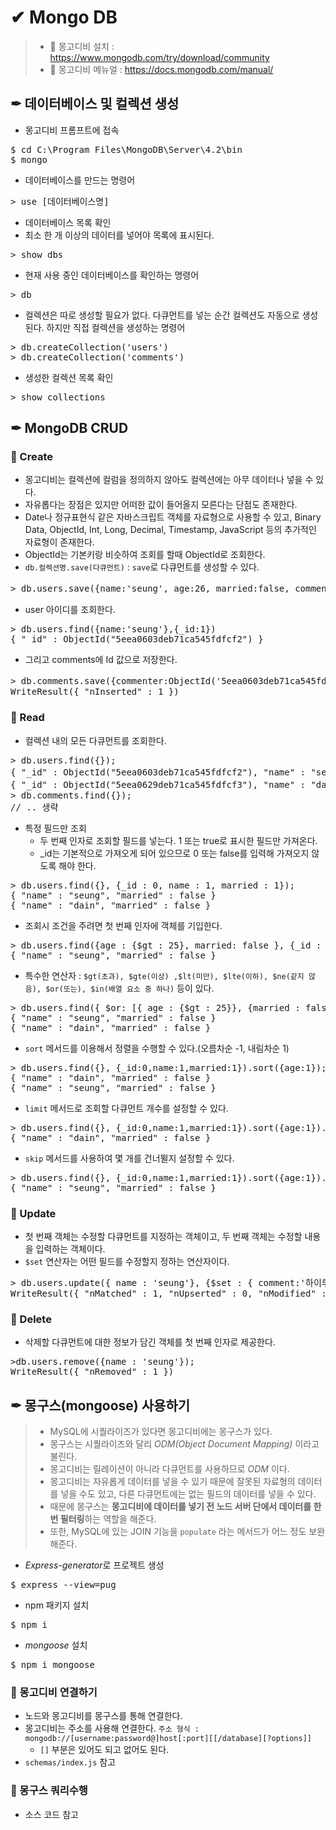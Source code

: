 # ✔ Mongo DB
> - 📌 몽고디비 설치 : https://www.mongodb.com/try/download/community
> - 📌 몽고디비 메뉴얼 : https://docs.mongodb.com/manual/
## ✒ 데이터베이스 및 컬렉션 생성
- 몽고디비 프롬프트에 접속
<pre>
$ cd C:\Program Files\MongoDB\Server\4.2\bin
$ mongo
</pre>

- 데이터베이스를 만드는 명령어
<pre>
> use [데이터베이스명]
</pre>

- 데이터베이스 목록 확인
- 최소 한 개 이상의 데이터를 넣어야 목록에 표시된다.
<pre>
> show dbs
</pre>

- 현재 사용 중인 데이터베이스를 확인하는 명령어
<pre>
> db
</pre>

- 컬렉션은 따로 생성할 필요가 없다. 다큐먼트를 넣는 순간 컬렉션도 자동으로 생성된다. 하지만 직접 컬렉션을 생성하는 명령어
<pre>
> db.createCollection('users')
> db.createCollection('comments')
</pre>

- 생성한 컬렉션 목록 확인
<pre>
> show collections
</pre>

## ✒ MongoDB CRUD

### 🔶 Create
- 몽고디비는 컬렉션에 컬럼을 정의하지 않아도 컬렉션에는 아무 데이터나 넣을 수 있다.
- 자유롭다는 장점은 있지만 어떠한 값이 들어올지 모른다는 단점도 존재한다.
- Date나 정규표현식 같은 자바스크립트 객체를 자료형으로 사용할 수 있고, Binary Data, ObjectId, Int, Long, Decimal, Timestamp, JavaScript 등의 추가적인 자료형이 존재한다.
- ObjectId는 기본키랑 비슷하여 조회를 할때 ObjectId로 조회한다.
- `db.컬렉션명.save(다큐먼트)` : `save`로 다큐먼트를 생성할 수 있다.
<pre>
> db.users.save({name:'seung', age:26, married:false, comment:'안녕하세요.', createdAt:new Date()});
</pre>
- user 아이디를 조회한다.
<pre>
> db.users.find({name:'seung'},{_id:1})
{ "_id" : ObjectId("5eea0603deb71ca545fdfcf2") }
</pre>
- 그리고 comments에 Id 값으로 저장한다.
<pre>
> db.comments.save({commenter:ObjectId('5eea0603deb71ca545fdfcf2'), comment: '안녕하세요.',createdAt:new Date()});
WriteResult({ "nInserted" : 1 })
</pre>

### 🔶 Read
- 컬렉션 내의 모든 다큐먼트를 조회한다.
<pre>
> db.users.find({});
{ "_id" : ObjectId("5eea0603deb71ca545fdfcf2"), "name" : "seung", "age" : 26, "married" : false, "comment" : "안녕하세요.", "createdAt" : ISODate("2020-06-17T12:01:07.775Z") }
{ "_id" : ObjectId("5eea0629deb71ca545fdfcf3"), "name" : "dain", "age" : 22, "married" : false, "comment" : "안녕", "createdAt" : ISODate("2020-06-17T12:01:45.455Z") }
> db.comments.find({});
// .. 생략
</pre>

- 특정 필드만 조회
  - 두 번째 인자로 조회할 필드를 넣는다. 1 또는 true로 표시한 필드만 가져온다.
  - _id는 기본적으로 가져오게 되어 있으므로 0 또는 false를 입력해 가져오지 않도록 해야 한다.
<pre>
> db.users.find({}, {_id : 0, name : 1, married : 1});
{ "name" : "seung", "married" : false }
{ "name" : "dain", "married" : false }
</pre>
- 조회시 조건을 주려면 첫 번째 인자에 객체를 기입한다.
<pre>
> db.users.find({age : {$gt : 25}, married: false }, {_id : 0, name : 1, married : 1});
{ "name" : "seung", "married" : false }
</pre>

- 특수한 연산자 : `$gt(초과), $gte(이상) ,$lt(미만), $lte(이하), $ne(같지 않음), $or(또는), $in(배열 요소 중 하나)` 등이 있다.
<pre>
> db.users.find({ $or: [{ age : {$gt : 25}}, {married : false }]}, {_id : 0,name : 1,married : 1});
{ "name" : "seung", "married" : false }
{ "name" : "dain", "married" : false }
</pre>

- `sort` 메서드를 이용해서 정렬을 수행할 수 있다.(오름차순 -1, 내림차순 1)
<pre>
> db.users.find({}, {_id:0,name:1,married:1}).sort({age:1});
{ "name" : "dain", "married" : false }
{ "name" : "seung", "married" : false }
</pre>

- `limit` 메서드로 조회할 다큐먼트 개수를 설정할 수 있다.
<pre>
> db.users.find({}, {_id:0,name:1,married:1}).sort({age:1}).limit(1);
{ "name" : "dain", "married" : false }
</pre>
- `skip` 메서드를 사용하여 몇 개를 건너뛸지 설정할 수 있다.
<pre>
> db.users.find({}, {_id:0,name:1,married:1}).sort({age:1}).limit(1).skip(1);
{ "name" : "seung", "married" : false }
</pre>

### 🔶 Update
- 첫 번째 객체는 수정할 다큐먼트를 지정하는 객체이고, 두 번째 객체는 수정할 내용을 입력하는 객체이다.
- `$set` 연산자는 어떤 필드를 수정할지 정하는 연산자이다.
<pre>
> db.users.update({ name : 'seung'}, {$set : { comment:'하이루'}});
WriteResult({ "nMatched" : 1, "nUpserted" : 0, "nModified" : 1 })
</pre>

### 🔶 Delete
- 삭제할 다큐먼트에 대한 정보가 담긴 객체를 첫 번째 인자로 제공한다.
<pre>
>db.users.remove({name : 'seung'});
WriteResult({ "nRemoved" : 1 })
</pre>

## ✒ 몽구스(mongoose) 사용하기
> - MySQL에 시퀄라이즈가 있다면 몽고디비에는 몽구스가 있다.
> - 몽구스는 시퀄라이즈와 달리 *ODM(Object Document Mapping)* 이라고 불린다.
> - 몽고디비는 릴레이션이 아니라 다큐먼트를 사용하므로 *ODM* 이다.
> - 몽고디비는 자유롭게 데이터를 넣을 수 있기 때문에 잘못된 자료형의 데이터를 넣을 수도 있고, 다른 다큐먼트에는 없는 필드의 데이터를 넣을 수 있다.
> - 때문에 몽구스는 **몽고디비에 데이터를 넣기 전 노드 서버 단에서 데이터를 한 번 필터링**하는 역할을 해준다.
> - 또한, MySQL에 있는 JOIN 기능을 `populate` 라는 메서드가 어느 정도 보완해준다.

- *Express-generator*로 프로젝트 생성
<pre>$ express --view=pug</pre>
- npm 패키지 설치
<pre>$ npm i</pre>
- *mongoose* 설치
<pre>$ npm i mongoose</pre>

### 🔸 몽고디비 연결하기
- 노드와 몽고디비를 몽구스를 통해 연결한다.
- 몽고디비는 주소를 사용해 연결한다. `주소 형식 : mongodb://[username:password@]host[:port][[/database][?options]]`
  - `[]` 부분은 있어도 되고 없어도 된다.
- `schemas/index.js` 참고

### 🔸 몽구스 쿼리수행
- 소스 코드 참고

